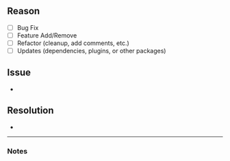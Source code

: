 ## Reason
<!-- Replace the space between the [] with an x to denote what the PR is for -->
- [ ] Bug Fix
- [ ] Feature Add/Remove
- [ ] Refactor (cleanup, add comments, etc.)
- [ ] Updates (dependencies, plugins, or other packages)

## Issue
<!-- Bullets of what needed to be changed -->
- 

## Resolution
<!-- Bullets of what was changed or added -->
- 

___

### Notes
<!-- Any information that may be useful for others -->
<!-- Changes to existing methods or useful functions that were added etc. -->
